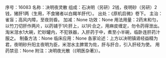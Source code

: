 序号：16083
名称：决明夜灵散
组成：石决明（另研）2钱，夜明砂（另研）2钱，猪肝1两（生用，不食猪者以白羯羊肝代）。
出处：《原机启微》卷下。
主治：雀盲；高风内障，至夜则昏。
加减：None
功效：None
用法用量：2药末和匀，以竹刀切肝作两片，以药铺于1片肝上，以1片合之，用麻皮缠定，勿令药得泄出。淘米泔水1大碗，贮砂罐内，不犯铁器，入肝药于中，煮至小半碗，临卧连肝药汁服之。
制备方法：None
临床应用：None
各家论述：上方以决明镇肾经益精为君，夜明砂升阳主夜明为臣，米泔水主脾胃为佐，肝与肝合，引入肝经为使。
用药禁忌：None
附注：决明夜光散（《明医杂著》）。

